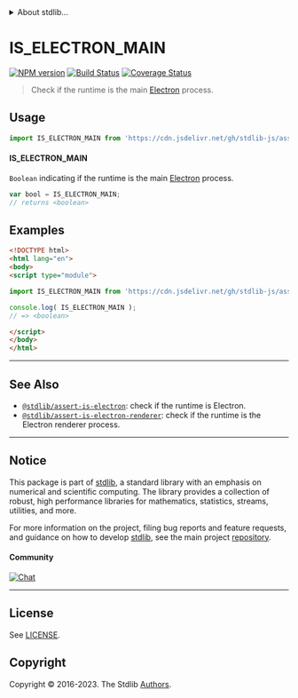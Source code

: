 <!--

@license Apache-2.0

Copyright (c) 2018 The Stdlib Authors.

Licensed under the Apache License, Version 2.0 (the "License");
you may not use this file except in compliance with the License.
You may obtain a copy of the License at

   http://www.apache.org/licenses/LICENSE-2.0

Unless required by applicable law or agreed to in writing, software
distributed under the License is distributed on an "AS IS" BASIS,
WITHOUT WARRANTIES OR CONDITIONS OF ANY KIND, either express or implied.
See the License for the specific language governing permissions and
limitations under the License.

-->


<details>
  <summary>
    About stdlib...
  </summary>
  <p>We believe in a future in which the web is a preferred environment for numerical computation. To help realize this future, we've built stdlib. stdlib is a standard library, with an emphasis on numerical and scientific computation, written in JavaScript (and C) for execution in browsers and in Node.js.</p>
  <p>The library is fully decomposable, being architected in such a way that you can swap out and mix and match APIs and functionality to cater to your exact preferences and use cases.</p>
  <p>When you use stdlib, you can be absolutely certain that you are using the most thorough, rigorous, well-written, studied, documented, tested, measured, and high-quality code out there.</p>
  <p>To join us in bringing numerical computing to the web, get started by checking us out on <a href="https://github.com/stdlib-js/stdlib">GitHub</a>, and please consider <a href="https://opencollective.com/stdlib">financially supporting stdlib</a>. We greatly appreciate your continued support!</p>
</details>

# IS_ELECTRON_MAIN

[![NPM version][npm-image]][npm-url] [![Build Status][test-image]][test-url] [![Coverage Status][coverage-image]][coverage-url] <!-- [![dependencies][dependencies-image]][dependencies-url] -->

> Check if the runtime is the main [Electron][electron] process.



<section class="usage">

## Usage

```javascript
import IS_ELECTRON_MAIN from 'https://cdn.jsdelivr.net/gh/stdlib-js/assert-is-electron-main@esm/index.mjs';
```

#### IS_ELECTRON_MAIN

`Boolean` indicating if the runtime is the main [Electron][electron] process.

```javascript
var bool = IS_ELECTRON_MAIN;
// returns <boolean>
```

</section>

<!-- /.usage -->

<section class="examples">

## Examples

<!-- eslint no-undef: "error" -->

```html
<!DOCTYPE html>
<html lang="en">
<body>
<script type="module">

import IS_ELECTRON_MAIN from 'https://cdn.jsdelivr.net/gh/stdlib-js/assert-is-electron-main@esm/index.mjs';

console.log( IS_ELECTRON_MAIN );
// => <boolean>

</script>
</body>
</html>
```

</section>

<!-- /.examples -->

<!-- Section for related `stdlib` packages. Do not manually edit this section, as it is automatically populated. -->

<section class="related">

* * *

## See Also

-   <span class="package-name">[`@stdlib/assert-is-electron`][@stdlib/assert/is-electron]</span><span class="delimiter">: </span><span class="description">check if the runtime is Electron.</span>
-   <span class="package-name">[`@stdlib/assert-is-electron-renderer`][@stdlib/assert/is-electron-renderer]</span><span class="delimiter">: </span><span class="description">check if the runtime is the Electron renderer process.</span>

</section>

<!-- /.related -->

<!-- Section for all links. Make sure to keep an empty line after the `section` element and another before the `/section` close. -->


<section class="main-repo" >

* * *

## Notice

This package is part of [stdlib][stdlib], a standard library with an emphasis on numerical and scientific computing. The library provides a collection of robust, high performance libraries for mathematics, statistics, streams, utilities, and more.

For more information on the project, filing bug reports and feature requests, and guidance on how to develop [stdlib][stdlib], see the main project [repository][stdlib].

#### Community

[![Chat][chat-image]][chat-url]

---

## License

See [LICENSE][stdlib-license].


## Copyright

Copyright &copy; 2016-2023. The Stdlib [Authors][stdlib-authors].

</section>

<!-- /.stdlib -->

<!-- Section for all links. Make sure to keep an empty line after the `section` element and another before the `/section` close. -->

<section class="links">

[npm-image]: http://img.shields.io/npm/v/@stdlib/assert-is-electron-main.svg
[npm-url]: https://npmjs.org/package/@stdlib/assert-is-electron-main

[test-image]: https://github.com/stdlib-js/assert-is-electron-main/actions/workflows/test.yml/badge.svg?branch=v0.1.0
[test-url]: https://github.com/stdlib-js/assert-is-electron-main/actions/workflows/test.yml?query=branch:v0.1.0

[coverage-image]: https://img.shields.io/codecov/c/github/stdlib-js/assert-is-electron-main/main.svg
[coverage-url]: https://codecov.io/github/stdlib-js/assert-is-electron-main?branch=main

<!--

[dependencies-image]: https://img.shields.io/david/stdlib-js/assert-is-electron-main.svg
[dependencies-url]: https://david-dm.org/stdlib-js/assert-is-electron-main/main

-->

[chat-image]: https://img.shields.io/gitter/room/stdlib-js/stdlib.svg
[chat-url]: https://app.gitter.im/#/room/#stdlib-js_stdlib:gitter.im

[stdlib]: https://github.com/stdlib-js/stdlib

[stdlib-authors]: https://github.com/stdlib-js/stdlib/graphs/contributors

[umd]: https://github.com/umdjs/umd
[es-module]: https://developer.mozilla.org/en-US/docs/Web/JavaScript/Guide/Modules

[deno-url]: https://github.com/stdlib-js/assert-is-electron-main/tree/deno
[umd-url]: https://github.com/stdlib-js/assert-is-electron-main/tree/umd
[esm-url]: https://github.com/stdlib-js/assert-is-electron-main/tree/esm
[branches-url]: https://github.com/stdlib-js/assert-is-electron-main/blob/main/branches.md

[stdlib-license]: https://raw.githubusercontent.com/stdlib-js/assert-is-electron-main/main/LICENSE

[electron]: http://electron.atom.io/

<!-- <related-links> -->

[@stdlib/assert/is-electron]: https://github.com/stdlib-js/assert-is-electron/tree/esm

[@stdlib/assert/is-electron-renderer]: https://github.com/stdlib-js/assert-is-electron-renderer/tree/esm

<!-- </related-links> -->

</section>

<!-- /.links -->
